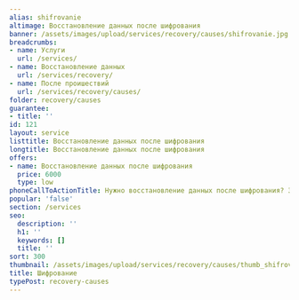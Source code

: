 ```yaml
---
alias: shifrovanie
altimage: Восстановление данных после шифрования
banner: /assets/images/upload/services/recovery/causes/shifrovanie.jpg
breadcrumbs:
- name: Услуги
  url: /services/
- name: Восстановление данных
  url: /services/recovery/
- name: После проишествий
  url: /services/recovery/causes/
folder: recovery/causes
guarantee:
- title: ''
id: 121
layout: service
listtitle: Восстановление данных после шифрования
longtitle: Восстановление данных после шифрования
offers:
- name: Восстановление данных после шифрования
  price: 6000
  type: low
phoneCallToActionTitle: Нужно восстановление данных после шифрования? Звоните!
popular: 'false'
section: /services
seo:
  description: ''
  h1: ''
  keywords: []
  title: ''
sort: 300
thumbnail: /assets/images/upload/services/recovery/causes/thumb_shifrovanie.jpg
title: Шифрование
typePost: recovery-causes
---
```

